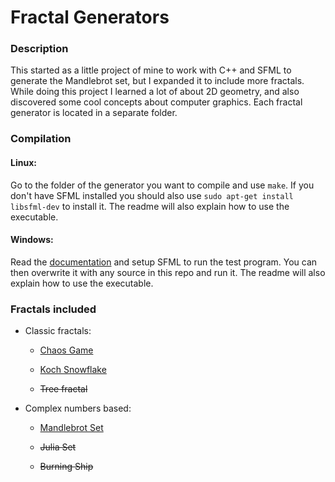 # Fractal Generators

### Description
This started as a little project of mine to work with C++ and SFML to generate the Mandlebrot set, but I expanded it to include more fractals. While doing this project I learned a lot of about 2D geometry, and also discovered some cool concepts about computer graphics. Each fractal generator is located in a separate folder.


### Compilation

#### Linux:

Go to the folder of the generator you want to compile and use `make`. If you don't have SFML installed you should also use `sudo apt-get install libsfml-dev` to install it. The readme will also explain how to use the executable.


#### Windows:

Read the [documentation](https://www.sfml-dev.org/tutorials/2.5/) and setup SFML to run the test program. You can then overwrite it with any source in this repo and run it. The readme will also explain how to use the executable.


### Fractals included
* Classic fractals:

    * [Chaos Game](https://en.wikipedia.org/wiki/Chaos_game)
    
    * [Koch Snowflake](https://en.wikipedia.org/wiki/Koch_snowflake)
    
    * ~~Tree fractal~~


* Complex numbers based:

    * [Mandlebrot Set](https://en.wikipedia.org/wiki/Mandelbrot_set)
    
    * ~~Julia Set~~
    
    * ~~Burning Ship~~

